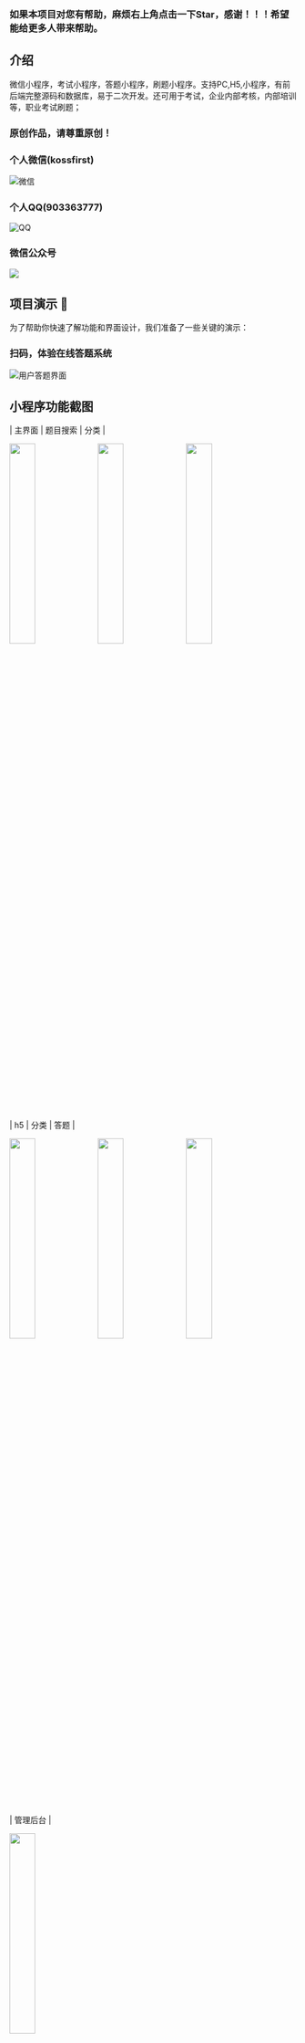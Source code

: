 ###  如果本项目对您有帮助，麻烦右上角点击一下Star，感谢！！！希望能给更多人带来帮助。

## 介绍
微信小程序，考试小程序，答题小程序，刷题小程序。支持PC,H5,小程序，有前后端完整源码和数据库，易于二次开发。还可用于考试，企业内部考核，内部培训等，职业考试刷题；

### 原创作品，请尊重原创！

### 个人微信(kossfirst)

![微信](https://mamba-blog-images.oss-cn-shanghai.aliyuncs.com/2023-01-16/fb8705c3c265445c0f19d72c1dd1e807.jpeg)

### 个人QQ(903363777)

![QQ](https://mamba-blog-images.oss-cn-shanghai.aliyuncs.com/2023-01-16/fd7054c9016fcf2dbf3144881bdfec88.jpeg)

### 微信公众号
![](https://mamba-blog-images.oss-cn-shanghai.aliyuncs.com/2024-03-01/df75bce97c6bda96bb5958a987b1dc90.jpg)

## 项目演示 📸

为了帮助你快速了解功能和界面设计，我们准备了一些关键的演示：

### 扫码，体验在线答题系统
![用户答题界面](https://mamba-blog-images.oss-cn-shanghai.aliyuncs.com/2025-02-10/40969c23ef55947167891f706b78cc14.jpg) 


## 小程序功能截图
| 主界面  | 题目搜索 | 分类 |

<img src = "https://mamba-blog-images.oss-cn-shanghai.aliyuncs.com/2025-01-09/421474a5c7ea71e09393ddfa074a713c.jpg" width = "30%"> 
<img src = "https://mamba-blog-images.oss-cn-shanghai.aliyuncs.com/2025-01-09/3b76e7497ac420e6a4a7802cd4bfe791.jpg" width = "30%"> 
<img src = "https://mamba-blog-images.oss-cn-shanghai.aliyuncs.com/2025-01-09/1933a1084d18a3ff56e35441920cee91.jpg" width = "30%">

| h5  | 分类 | 答题 |

<img src = "https://mamba-blog-images.oss-cn-shanghai.aliyuncs.com/2025-01-09/8c32e210d0193f27524b6b5667b7650e.jpg" width = "30%"> 
<img src = "https://mamba-blog-images.oss-cn-shanghai.aliyuncs.com/2025-01-09/d579a1096ccda162b2b6fbd8d3446693.jpg" width = "30%"> 
<img src = "https://mamba-blog-images.oss-cn-shanghai.aliyuncs.com/2025-01-09/802c77e0c66dc442e6d4a30ffc6ad361.jpg" width = "30%">

| 管理后台 |

<img src = "https://mamba-blog-images.oss-cn-shanghai.aliyuncs.com/2025-01-09/b78ddd224a39db98b7d72e16f30b9f52.jpg" width = "30%"> 



## 适用场景
     1 ·企业招聘考试。系统实时生成结果，一个简单的考核就可让面试官提前了解候选人的能力情况。在大规模校园聘会上公布考试地址，考生现场完成考试，现场出分，主办方可快速筛选合格考生参加面试，大大缩短招聘周期和成本。

     2 ·企事业举办活动，知识竞赛，可以在某一个时间段发布活动，供用户参加比赛。

     3 ·培训认证考试。培训机构结业认证考核，行业从业资格认证，能力认证考核等，题答答提供从考生报名到参加考试的全流程功能。
     无限制题库刷题，错题训练，答案解析，错题本重练，让刷题不止追求量，也有质的保障，帮助考生更熟练地掌握知识点，
     提高考试通过率。   


### 部署文档
https://www.kancloud.cn/mamba/treasure

### 功能详情
<img src = "https://mamba-blog-images.oss-cn-shanghai.aliyuncs.com/2024-07-16/6430e0c55aef0db89c11f9eb8584b337.png">


